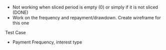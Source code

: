 - Not working when sliced period is empty (0) or simply if it is not sliced (DONE)
- Work on the frequency and repayment/drawdown. Create wireframe for this one

Test Case

- Payment Frequency, interest type
